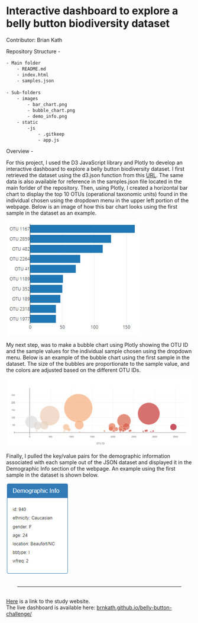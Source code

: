 # Interactive dashboard to explore a belly button biodiversity dataset

Contributor: Brian Kath

Repository Structure - 

	- Main folder
		- README.md
		- index.html
		- samples.json
	
	- Sub-folders
		- images
			- bar_chart.png
			- bubble_chart.png
			- demo_info.png
		- static
			-js
				- .gitkeep
				- app.js


Overview - 

For this project, I used the D3 JavaScript library and Plotly to develop an interactive dashboard to explore a belly button biodiversity dataset. I first retrieved the dataset using the d3.json function from this <a href="https://2u-data-curriculum-team.s3.amazonaws.com/dataviz-classroom/v1.1/14-Interactive-Web-Visualizations/02-Homework/samples.json" target="_blank">URL</a>. The same data is also available for reference in the samples.json file located in the main forlder of the repository. Then, using Plotly, I created a horizontal bar chart to display the top 10 OTUs (operational taxonomic units) found in the individual chosen using the dropdown menu in the upper left portion of the webpage. Below is an image of how this bar chart looks using the first sample in the dataset as an example.

<img src="images/bar_chart.png" />

My next step, was to make a bubble chart using Plotly showing the OTU ID and the sample values for the individual sample chosen using the dropdown menu. Below is an example of the bubble chart using the first sample in the dataset. The size of the bubbles are proportionate to the sample value, and the colors are adjusted based on the different OTU IDs.

<img src="images/bubble_chart.png" />

Finally, I pulled the key/value pairs for the demographic information associated with each sample out of the JSON dataset and displayed it in the Demographic Info section of the webpage. An example using the first sample in the dataset is shown below.

<img src="images/demo_info.png" />

<hr style="margin: 30px;">
<a href="https://robdunnlab.com/projects/belly-button-biodiversity/" target="_blank">Here</a> is a link to the study website.<br/>
The live dashboard is available here:
<a href="https://brnkath.github.io/belly-button-challenge/" target="_blank">brnkath.github.io/belly-button-challenge/</a>
